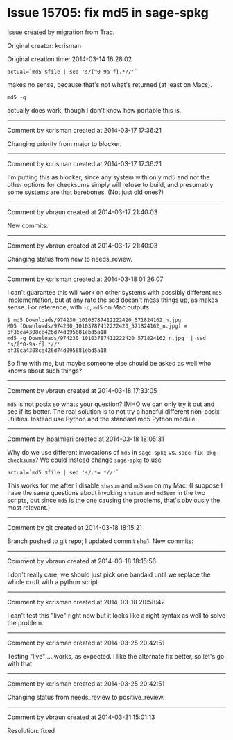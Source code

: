 # Issue 15705: fix md5 in sage-spkg

Issue created by migration from Trac.

Original creator: kcrisman

Original creation time: 2014-03-14 16:28:02


```
actual=`md5 $file | sed 's/[^0-9a-f].*//'`
```

makes no sense, because that's not what's returned (at least on Macs).

```
md5 -q
```

actually does work, though I don't know how portable this is.


---

Comment by kcrisman created at 2014-03-17 17:36:21

Changing priority from major to blocker.


---

Comment by kcrisman created at 2014-03-17 17:36:21

I'm putting this as blocker, since any system with only md5 and not the other options for checksums simply will refuse to build, and presumably some systems are that barebones.  (Not just old ones?)


---

Comment by vbraun created at 2014-03-17 21:40:03

New commits:


---

Comment by vbraun created at 2014-03-17 21:40:03

Changing status from new to needs_review.


---

Comment by kcrisman created at 2014-03-18 01:26:07

I can't guarantee this will work on other systems with possibly different `md5` implementation, but at any rate the sed doesn't mess things up, as makes sense.  For reference, with `-q`, `md5` on Mac outputs

```
$ md5 Downloads/974230_10103787412222420_571824162_n.jpg
MD5 (Downloads/974230_10103787412222420_571824162_n.jpg) = bf36ca4308ce426d74d095681ebd5a18
md5 -q Downloads/974230_10103787412222420_571824162_n.jpg  | sed 's/[^0-9a-f].*//'
bf36ca4308ce426d74d095681ebd5a18
```

So fine with me, but maybe someone else should be asked as well who knows about such things?


---

Comment by vbraun created at 2014-03-18 17:33:05

`md5` is not posix so whats your question? IMHO we can only try it out and see if its better. The real solution is to not try a handful different non-posix utilities. Instead use Python and the standard md5 Python module.


---

Comment by jhpalmieri created at 2014-03-18 18:05:31

Why do we use different invocations of `md5` in `sage-spkg` vs. `sage-fix-pkg-checksums`? We could instead change `sage-spkg` to use

```
actual=`md5 $file | sed 's/.*= *//'`
```

This works for me after I disable `shasum` and `md5sum` on my Mac. (I suppose I have the same questions about invoking `shasum` and `md5sum` in the two scripts, but since `md5` is the one causing the problems, that's obviously the most relevant.)


---

Comment by git created at 2014-03-18 18:15:21

Branch pushed to git repo; I updated commit sha1. New commits:


---

Comment by vbraun created at 2014-03-18 18:15:56

I don't really care, we should just pick one bandaid until we replace the whole cruft with a python script


---

Comment by kcrisman created at 2014-03-18 20:58:42

I can't test this "live" right now but it looks like a right syntax as well to solve the problem.


---

Comment by kcrisman created at 2014-03-25 20:42:51

Testing "live" ... works, as expected.  I like the alternate fix better, so let's go with that.


---

Comment by kcrisman created at 2014-03-25 20:42:51

Changing status from needs_review to positive_review.


---

Comment by vbraun created at 2014-03-31 15:01:13

Resolution: fixed

